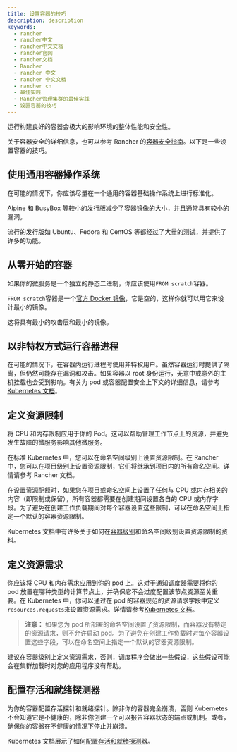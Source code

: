 ```yaml
---
title: 设置容器的技巧
description: description
keywords:
  - rancher
  - rancher中文
  - rancher中文文档
  - rancher官网
  - rancher文档
  - Rancher
  - rancher 中文
  - rancher 中文文档
  - rancher cn
  - 最佳实践
  - Rancher管理集群的最佳实践
  - 设置容器的技巧
---
```


运行构建良好的容器会极大的影响环境的整体性能和安全性。

关于容器安全的详细信息，也可以参考 Rancher 的[容器安全指南](https://rancher.com/complete-guide-container-security)。以下是一些设置容器的技巧。

## 使用通用容器操作系统

在可能的情况下，你应该尽量在一个通用的容器基础操作系统上进行标准化。

Alpine 和 BusyBox 等较小的发行版减少了容器镜像的大小，并且通常具有较小的漏洞。

流行的发行版如 Ubuntu、Fedora 和 CentOS 等都经过了大量的测试，并提供了许多的功能。

## 从零开始的容器

如果你的微服务是一个独立的静态二进制，你应该使用`FROM scratch`容器。

`FROM scratch`容器是一个[官方 Docker 镜像](https://hub.docker.com/_/scratch)，它是空的，这样你就可以用它来设计最小的镜像。

这将具有最小的攻击层和最小的镜像。

## 以非特权方式运行容器进程

在可能的情况下，在容器内运行进程时使用非特权用户。虽然容器运行时提供了隔离，但仍然可能存在漏洞和攻击。如果容器以 root 身份运行，无意中或意外的主机挂载也会受到影响。有关为 pod 或容器配置安全上下文的详细信息，请参考 [Kubernetes 文档](https://kubernetes.io/docs/tasks/configure-pod-container/security-context/)。

## 定义资源限制

将 CPU 和内存限制应用于你的 Pod。这可以帮助管理工作节点上的资源，并避免发生故障的微服务影响其他微服务。

在标准 Kubernetes 中，您可以在命名空间级别上设置资源限制。在 Rancher 中，您可以在项目级别上设置资源限制，它们将继承到项目内的所有命名空间。详情请参考 Rancher 文档。

在设置资源配额时，如果您在项目或命名空间上设置了任何与 CPU 或内存相关的内容（即限制或保留），所有容器都需要在创建期间设置各自的 CPU 或内存字段。为了避免在创建工作负载期间对每个容器设置这些限制，可以在命名空间上指定一个默认的容器资源限制。

Kubernetes 文档中有许多关于如何在[容器级别](https://kubernetes.io/docs/concepts/configuration/manage-compute-resources-container/#resource-requests-and-limits-of-pod-and-container)和命名空间级别设置资源限制的资料。

## 定义资源需求

你应该将 CPU 和内存需求应用到你的 pod 上。这对于通知调度器需要将你的 pod 放置在哪种类型的计算节点上，并确保它不会过度配置该节点资源至关重要。在 Kubernetes 中，你可以通过在 pod 的容器规范的资源请求字段中定义`resources.requests`来设置资源需求。详情请参考[Kubernetes 文档](https://kubernetes.io/docs/concepts/configuration/manage-compute-resources-container/#resource-requests-and-limits-of-pod-and-container)。

> **注意：** 如果您为 pod 所部署的命名空间设置了资源限制，而容器没有特定的资源请求，则不允许启动 pod。为了避免在创建工作负载时对每个容器设置这些字段，可以在命名空间上指定一个默认的容器资源限制。

建议在容器级别上定义资源需求，否则，调度程序会做出一些假设，这些假设可能会在集群加载时对您的应用程序没有帮助。

## 配置存活和就绪探测器

为你的容器配置存活探针和就绪探针。除非你的容器完全崩溃，否则 Kubernetes 不会知道它是不健康的，除非你创建一个可以报告容器状态的端点或机制。或者，确保你的容器在不健康的情况下停止并崩溃。

Kubernetes 文档展示了如何[配置存活和就绪探测器](https://kubernetes.io/zh/docs/tasks/configure-pod-container/configure-liveness-readiness-startup-probes/)。
